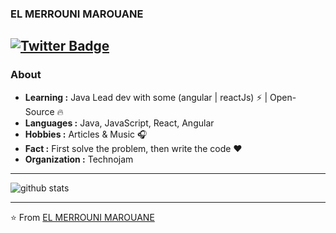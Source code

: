 ### EL MERROUNI MAROUANE
[![Twitter Badge](https://img.shields.io/twitter/url?label=EL%20MERROUNI%20MAROUANE&style=social&url=https%3A%2F%2Fshields.io)](https://twitter.com/marunix1) 
---------------------------------------------------------------------------------------------------------------------------------------------------------------------------------
### About

-  **Learning :** Java Lead dev with some (angular | reactJs) :zap: | Open-Source :fire:	
-  **Languages :** Java, JavaScript, React, Angular
-  **Hobbies :** Articles & Music :headphones:
-  **Fact :** First solve the problem, then write the code :heart: 
-  **Organization :** Technojam

---------------------------------------------------------------------------------------------------------------------------------------------------------------------------------

![github stats](https://github-readme-stats.vercel.app/api?username=marouaneunix&show_icons=true)

---------------------------------------------------------------------------------------------------------------------------------------------------------------------------------


⭐️ From [EL MERROUNI MAROUANE](https://github.com/marouaneunix)

